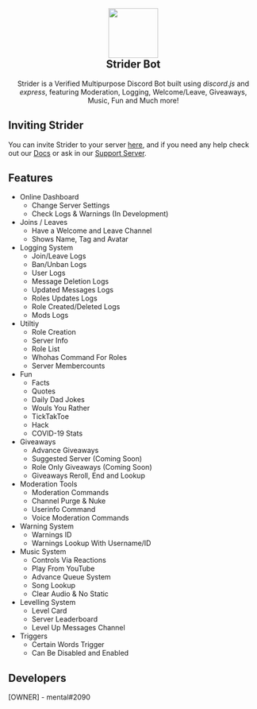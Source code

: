 <h2 align='center'>
  <img src="https://striderbot.net/StriderLogo.jpeg" height='100px' width='100px' />
<br>
Strider Bot </h2>
  <p align="center">
Strider is a Verified Multipurpose Discord Bot built using <i>discord.js</i> and <i>express</i>, featuring Moderation, Logging, Welcome/Leave, Giveaways, Music, Fun and Much more! </p>

<h2> Inviting Strider </h2>

You can invite Strider to your server <a href="#">here</a>, and if you need any help check out our <a href="https://docs.striderbot.net">Docs</a> or ask in our <a href="https://discord.gg/Xq5SdMEUSY">Support Server</a>.

<h2> Features </h2>

- Online Dashboard
  - Change Server Settings
  - Check Logs & Warnings (In Development)
- Joins / Leaves
  - Have a Welcome and Leave Channel
  - Shows Name, Tag and Avatar
- Logging System
  - Join/Leave Logs
  - Ban/Unban Logs
  - User Logs
  - Message Deletion Logs
  - Updated Messages Logs
  - Roles Updates Logs
  - Role Created/Deleted Logs
  - Mods Logs
- Utiltiy
  - Role Creation
  - Server Info
  - Role List
  - Whohas Command For Roles
  - Server Membercounts
- Fun 
  - Facts
  - Quotes
  - Daily Dad Jokes
  - Wouls You Rather
  - TickTakToe
  - Hack
  - COVID-19 Stats
- Giveaways
  - Advance Giveaways
  - Suggested Server (Coming Soon)
  - Role Only Giveaways (Coming Soon)
  - Giveaways Reroll, End and Lookup
- Moderation Tools
  - Moderation Commands
  - Channel Purge & Nuke
  - Userinfo Command
  - Voice Moderation Commands
- Warning System
  - Warnings ID
  - Warnings Lookup With Username/ID
- Music System
  - Controls Via Reactions 
  - Play From YouTube
  - Advance Queue System
  - Song Lookup
  - Clear Audio & No Static
- Levelling System
  - Level Card
  - Server Leaderboard
  - Level Up Messages Channel
- Triggers
  - Certain Words Trigger
  - Can Be Disabled and Enabled

<h2>Developers</h2>
[OWNER] - mental#2090
